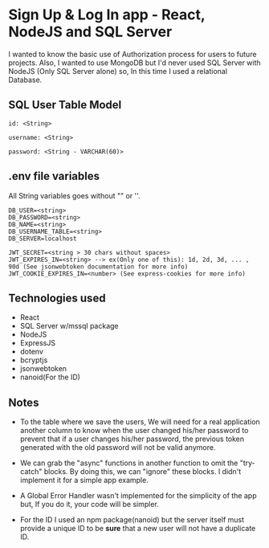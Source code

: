 # Sign Up & Log In app - React, NodeJS and SQL Server

I wanted to know the basic use of Authorization process for users to future projects. Also, I wanted to use MongoDB but I'd never used SQL Server with NodeJS (Only SQL Server alone) so, In this time I used a relational Database.

## SQL User Table Model

```
id: <String>

username: <String>

password: <String - VARCHAR(60)>
```

## .env file variables
All String variables goes without "" or ''.
```
DB_USER=<string>
DB_PASSWORD=<string>
DB_NAME=<string>
DB_USERNAME_TABLE=<string>
DB_SERVER=localhost

JWT_SECRET=<string > 30 chars without spaces>
JWT_EXPIRES_IN=<string> --> ex(Only one of this): 1d, 2d, 3d, ... , 90d (See jsonwebtoken documentation for more info)
JWT_COOKIE_EXPIRES_IN=<number> (See express-cookies for more info)
```

## Technologies used

- React
- SQL Server w/mssql package
- NodeJS
- ExpressJS
- dotenv
- bcryptjs
- jsonwebtoken
- nanoid(For the ID)

## Notes

- To the table where we save the users, We will need for a real application another column to know when the user changed his/her password to prevent that if a user changes his/her password, the previous token generated with the old password will not be valid anymore.

- We can grab the "async" functions in another function to omit the "try-catch" blocks. By doing this, we can "ignore" these blocks. I didn't implement it for a simple app example.

- A Global Error Handler wasn't implemented for the simplicity of the app but, If you do it, your code will be simpler.

- For the ID I used an npm package(nanoid) but the server itself must provide a unique ID to be **sure** that a new user will not have a duplicate ID.
